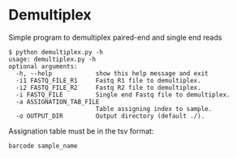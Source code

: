 # Demultiplex
Simple program to demultiplex paired-end and single end reads

```
$ python demultiplex.py -h
usage: demultiplex.py -h
optional arguments:
  -h, --help            show this help message and exit
  -i1 FASTQ_FILE_R1     Fastq R1 file to demultiplex.
  -i2 FASTQ_FILE_R2     Fastq R2 file to demultiplex.
  -i FASTQ_FILE         Single end Fastq file to demultiplex.
  -a ASSIGNATION_TAB_FILE
                        Table assigning index to sample.
  -o OUTPUT_DIR         Output directory (default ./).
```

Assignation table must be in the tsv format:
```
barcode sample_name
```
